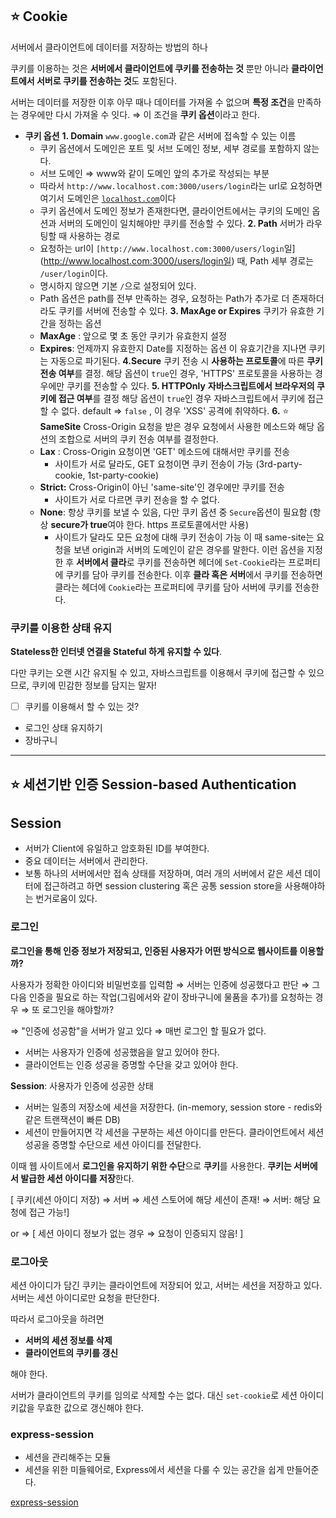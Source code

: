 ## ⭐ Cookie

서버에서 클라이언트에 데이터를 저장하는 방법의 하나

쿠키를 이용하는 것은 **서버에서 클라이언트에 쿠키를 전송하는 것** 뿐만 아니라 **클라이언트에서 서버로 쿠키를 전송하는 것**도 포함된다.

서버는 데이터를 저장한 이후 아무 때나 데이터를 가져올 수 없으며 **특정 조건**을 만족하는 경우에만 다시 가져올 수 잇다. ⇒ 이 조건을 **쿠키 옵션**이라고 한다.

- **쿠키 옵션**
  **1. Domain**
  `www.google.com`과 같은 서버에 접속할 수 있는 이름
  - 쿠키 옵션에서 도메인은 포트 및 서브 도메인 정보, 세부 경로를 포함하지 않는다.
  - 서브 도메인 ⇒ www와 같이 도메인 앞의 추가로 작성되는 부분
  - 따라서 `http://www.localhost.com:3000/users/login`라는 url로 요청하면 여기서 도메인은 [`localhost.com`](http://localhost.com/)이다
  - 쿠키 옵션에서 도메인 정보가 존재한다면, 클라이언트에서는 쿠키의 도메인 옵션과 서버의 도메인이 일치해야만 쿠키를 전송할 수 있다.
  **2. Path**
  서버가 라우팅할 때 사용하는 경로
  - 요청하는 url이 `[http://www.localhost.com:3000/users/login`일](http://www.localhost.com:3000/users/login일) 때, Path 세부 경로는 `/user/login`이다.
  - 명시하지 않으면 기본 `/`으로 설정되어 있다.
  - Path 옵션은 path를 전부 만족하는 경우, 요청하는 Path가 추가로 더 존재하더라도 쿠키를 서버에 전송할 수 있다.
  **3. MaxAge or Expires**
  쿠키가 유효한 기간을 정하는 옵션
  - **MaxAge** : 앞으로 몇 초 동안 쿠키가 유효한지 설정
  - **Expires**: 언제까지 유효한지 Date를 지정하는 옵션
  이 유효기간을 지나면 쿠키는 자동으로 파기된다.
  **4.Secure**
  쿠키 전송 시 **사용하는 프로토콜**에 따른 **쿠키 전송 여부**를 결정.
  해당 옵션이 `true`인 경우, 'HTTPS' 프로토콜을 사용하는 경우에만 쿠키를 전송할 수 있다.
  **5. HTTPOnly**
  **자바스크립트에서 브라우저의 쿠키에 접근 여부**를 결정
  해당 옵션이 `true`인 경우 자바스크립트에서 쿠키에 접근할 수 없다.
  default ⇒ `false` , 이 경우 'XSS' 공격에 취약하다.
  **6.** ⭐ **SameSite**
  Cross-Origin 요청을 받은 경우 요청에서 사용한 메소드와 해당 옵션의 조합으로 서버의 쿠키 전송 여부를 결정한다.
  - **Lax** : Cross-Origin 요청이면 'GET' 메소드에 대해서만 쿠키를 전송
    - 사이트가 서로 달라도, GET 요청이면 쿠키 전송이 가능 (3rd-party- cookie, 1st-party-cookie)
  - **Strict:** Cross-Origin이 아닌 'same-site'인 경우에만 쿠키를 전송
    - 사이트가 서로 다르면 쿠키 전송을 할 수 없다.
  - **None**: 항상 쿠키를 보낼 수 있음, 다만 쿠키 옵션 중 `Secure`옵션이 필요함 (항상 **secure가 true**여야 한다. https 프로토콜에서만 사용)
    - 사이트가 달라도 모든 요청에 대해 쿠키 전송이 가능
  이 때 same-site는 요청을 보낸 origin과 서버의 도메인이 같은 경우를 말한다.
  이런 옵션을 지정한 후 **서버에서 클라**로 쿠키를 전송하면 헤더에 `Set-Cookie`라는 프로퍼티에 쿠키를 담아 쿠키를 전송한다.
  이후 **클라 혹은 서버**에서 쿠키를 전송하면 클라는 헤더에 `Cookie`라는 프로퍼티에 쿠키를 담아 서버에 쿠키를 전송한다.

### 쿠키를 이용한 상태 유지

**Stateless한 인터넷 연결을 Stateful 하게 유지할 수 있다**.

다만 쿠키는 오랜 시간 유지될 수 있고, 자바스크립트를 이용해서 쿠키에 접근할 수 있으므로, 쿠키에 민감한 정보를 담지는 말자!

- [ ] 쿠키를 이용해서 할 수 있는 것?
- 로그인 상태 유지하기
- 장바구니

---

## ⭐ 세션기반 인증 Session-based Authentication

## Session

- 서버가 Client에 유일하고 암호화된 ID를 부여한다.
- 중요 데이터는 서버에서 관리한다.
- 보통 하나의 서버에서만 접속 상태를 저장하며, 여러 개의 서버에서 같은 세션 데이터에 접근하려고 하면 session clustering 혹은 공통 session store을 사용해야하는 번거로움이 있다.

### 로그인

**로그인을 통해 인증 정보가 저장되고, 인증된 사용자가 어떤 방식으로 웹사이트를 이용할까?**

사용자가 정확한 아이디와 비밀번호를 입력함 ⇒ 서버는 인증에 성공했다고 판단 ⇒ 그 다음 인증을 필요로 하는 작업(그림에서와 같이 장바구니에 물품을 추가)를 요청하는 경우 ⇒ 또 로그인을 해야할까?

⇒ "인증에 성공함"을 서버가 알고 있다 ⇒ 매번 로그인 할 필요가 없다.

- 서버는 사용자가 인증에 성공했음을 알고 있어야 한다.
- 클라이언트는 인증 성공을 증명할 수단을 갖고 있어야 한다.

**Session**: 사용자가 인증에 성공한 상태

- 서버는 일종의 저장소에 세션을 저장한다. (in-memory, session store - redis와 같은 트랜잭션이 빠른 DB)
- 세션이 만들어지면 각 세션을 구분하는 세션 아이디를 만든다. 클라이언트에서 세션 성공을 증명할 수단으로 세션 아이디를 전달한다.

이때 웹 사이트에서 **로그인을 유지하기 위한 수단**으로 **쿠키**를 사용한다. **쿠키는 서버에서 발급한 세션 아이디를 저장**한다.

[ 쿠키(세션 아이디 저장) ⇒ 서버 ⇒ 세션 스토어에 해당 세션이 존재! ⇒ 서버: 해당 요청에 접근 가능!]

or ⇒ [ 세션 아이디 정보가 없는 경우 ⇒ 요청이 인증되지 않음! ]

### 로그아웃

세션 아이디가 담긴 쿠키는 클라이언트에 저장되어 있고, 서버는 세션을 저장하고 있다. 서버는 세션 아이디로만 요청을 판단한다.

따라서 로그아웃을 하려면

- **서버의 세션 정보를 삭제**
- **클라이언트의 쿠키를 갱신**

해야 한다.

서버가 클라이언트의 쿠키를 임의로 삭제할 수는 없다. 대신 `set-cookie`로 세션 아이디 키값을 무효한 값으로 갱신해야 한다.

### express-session

- 세션을 관리해주는 모듈
- 세션을 위한 미들웨어로, Express에서 세션을 다룰 수 있는 공간을 쉽게 만들어준다.

[express-session](https://github.com/expressjs/session#reqsession)
